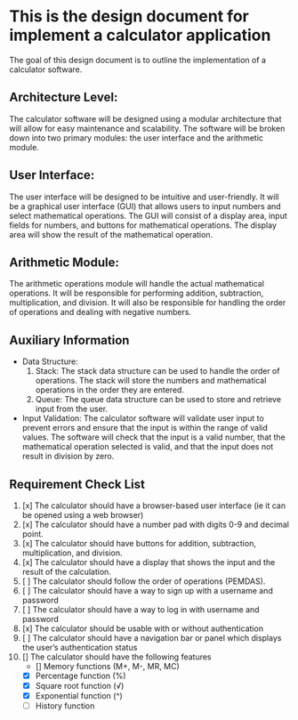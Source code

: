 # This is the design document for implement a calculator application

The goal of this design document is to outline the implementation of a calculator software.

## Architecture Level:
The calculator software will be designed using a modular architecture that will allow for easy maintenance and scalability. The software will be broken down into two primary modules: the user interface and the arithmetic module.

## User Interface:
The user interface will be designed to be intuitive and user-friendly. It will be a graphical user interface (GUI) that allows users to input numbers and select mathematical operations. The GUI will consist of a display area, input fields for numbers, and buttons for mathematical operations. The display area will show the result of the mathematical operation.

## Arithmetic Module:
The arithmetic operations module will handle the actual mathematical operations. It will be responsible for performing addition, subtraction, multiplication, and division. It will also be responsible for handling the order of operations and dealing with negative numbers.

## Auxiliary Information
- Data Structure:
    1. Stack: The stack data structure can be used to handle the order of operations. The stack will store the numbers and mathematical operations in the order they are entered.
    2. Queue: The queue data structure can be used to store and retrieve input from the user.
- Input Validation: The calculator software will validate user input to prevent errors and ensure that the input is within the range of valid values. The software will check that the input is a valid number, that the mathematical operation selected is valid, and that the input does not result in division by zero.

## Requirement Check List

1. [x] The calculator should have a browser-based user interface (ie it can be opened using a web browser)
2. [x] The calculator should have a number pad with digits 0-9 and decimal point.
3. [x] The calculator should have buttons for addition, subtraction, multiplication, and division.
4. [x] The calculator should have a display that shows the input and the result of the calculation.
5. [ ] The calculator should follow the order of operations (PEMDAS).
6. [ ] The calculator should have a way to sign up with a username and password
7. [ ] The calculator should have a way to log in with username and password
8. [x] The calculator should be usable with or without authentication
9. [ ] The calculator should have a navigation bar or panel which displays the user’s authentication status
10. [] The calculator should have the following features
    - [] Memory functions (M+, M-, MR, MC)
    - [x] Percentage function (%)
    - [x] Square root function (√)
    - [x] Exponential function (^)
    - [ ] History function
